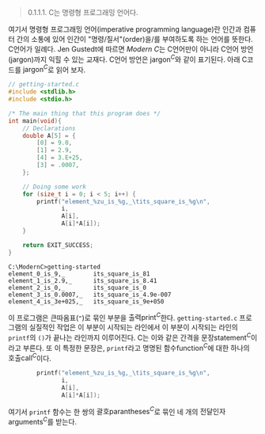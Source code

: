 > 0.1.1.1. C는 명령형 프로그래밍 언어다.

여기서 명령형 프로그래밍 언어(imperative programming language)란 인간과 컴퓨터 간의 소통에 있어 인간이 "명령/질서"(order)을/를 부여하도록 하는 언어를 뜻한다. C언어가 일례다. Jen Gustedt에 따르면 *Modern C*는 C언어만이 아니라 C언어 방언(jargon)까지 익힐 수 있는 교재다. C언어 방언은 $\textrm{jargon}^C$와 같이 표기된다. 
아래 C코드를 $\textrm{jargon}^C$로 읽어 보자.

```c
// getting-started.c
#include <stdlib.h>
#include <stdio.h>

/* The main thing that this program does */
int main(void){
    // Declarations
    double A[5] = {
        [0] = 9.0,
        [1] = 2.9,
        [4] = 3.E+25,
        [3] = .0007,
    };

    // Doing some work
    for (size_t i = 0; i < 5; i++) {
        printf("element_%zu_is_%g,_\tits_square_is_%g\n",
               i,
               A[i],
               A[i]*A[i]);
    }

    return EXIT_SUCCESS;
}
```
```
C:\ModernC>getting-started
element_0_is_9,_        its_square_is_81
element_1_is_2.9,_      its_square_is_8.41
element_2_is_0,_        its_square_is_0
element_3_is_0.0007,_   its_square_is_4.9e-007
element_4_is_3e+025,_   its_square_is_9e+050
```
이 프로그램은 큰따옴표(`"`)로 묶인 부분을 $\textrm{출력print}^C$한다. `getting-started.c` 프로그램의 실질적인 작업은 이 부분이 시작되는 라인에서 이 부분이 시작되는 라인의 `printf`의 `()`가 끝나는 라인까지 이루어진다. C는 이와 같은 간격을 $\textrm{문장statement}^C$이라고 부른다. 또 이 특정한 문장은, `printf`라고 명명된 $\textrm{함수function}^C$에 대한 하나의 
$\textrm{호출call}^C$이다.
```c
		printf("element_%zu_is_%g,_\tits_square_is_%g\n",
               i,
               A[i],
               A[i]*A[i]);
```
여기서 `printf` 함수는 한 쌍의 $\textrm{괄호parantheses}^C$로 묶인 
네 개의 $\textrm{전달인자arguments}^C$를 받는다. 
